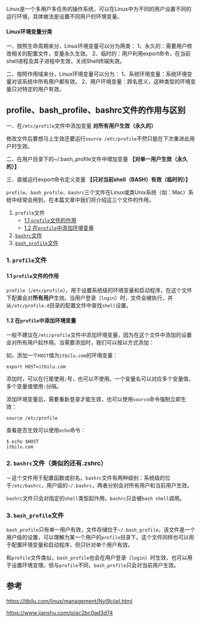 Linux是一个多用户多任务的操作系统，可以在Linux中为不同的用户设置不同的运行环境，具体做法是设置不同用户的环境变量。

#### Linux环境变量分类

一、按照生命周期来分，Linux环境变量可以分为两类：
 1、永久的：需要用户修改相关的配置文件，变量永久生效。
 2、临时的：用户利用export命令，在当前shell进程及其子进程中生效，关闭Shell终端失效。

二、按照作用域来分，Linux环境变量可以分为：
 1、系统环境变量：系统环境变量对该系统中所有用户都有效。
 2、用户环境变量：顾名思义，这种类型的环境变量只对特定的用户有效。

## profile、bash_profile、bashrc文件的作用与区别

一、在`/etc/profile`文件中添加变量 **对所有用户生效（永久的）**

修改文件后要想马上生效还要运行`source /etc/profile`不然只能在下次重进此用户时生效。

二、在用户目录下的~/.bash_profile文件中增加变量 **【对单一用户生效（永久的）】**

三、直接运行export命令定义变量 **【只对当前shell（BASH）有效（临时的）】**

`profile`、`bash_profile`、`bashrc`三个文件在Linux或类Unix系统（如：Mac）系统中经常会用到，在本篇文章中我们将介绍这三个文件的作用。

1. `profile`文件
   - [1.1 `profile`文件的作用](https://itbilu.com/linux/management/NyI9cjipl.html#profile-function)
   - [1.2 在`profile`中添加环境变量](https://itbilu.com/linux/management/NyI9cjipl.html#profile-env)
2. [`bashrc`文件](https://itbilu.com/linux/management/NyI9cjipl.html#bashrc)
3. [`bash_profile`文件](https://itbilu.com/linux/management/NyI9cjipl.html#bash_profile)

### 1. `profile`文件

#### 1.1 `profile`文件的作用

`profile`（`/etc/profile`），用于设置系统级的环境变量和启动程序，在这个文件下配置会对**所有用户**生效。当用户登录（`login`）时，文件会被执行，并从`/etc/profile.d`目录的配置文件中查找`shell`设置。

#### 1.2 在`profile`中添加环境变量

一般不建议在`/etc/profile`文件中添加环境变量，因为在这个文件中添加的设置会对所有用户起作用。当需要添加时，我们可以按以方式添加：

如，添加一个`HOST`值为`itbilu.com`的环境变量：

```
export HOST=itbilu.com
```

添加时，可以在行尾使用`;`号，也可以不使用。一个变量名可以对应多个变量值，多个变量值使用`:`分隔。

添加环境变量后，需要重新登录才能生效，也可以使用`source`命令强制立即生效：

```
source /etc/profile
```

查看是否生效可以使用`echo`命令：

```
$ echo $HOST
itbilu.com
```

### 2. `bashrc`文件（类似的还有.zshrc）

－这个文件用于配置函数或别名。`bashrc`文件有两种级别：系统级的位于`/etc/bashrc`、用户级的`~/.bashrc`，两者分别会对所有用户和当前用户生效。

`bashrc`文件只会对指定的`shell`类型起作用，`bashrc`只会被`bash shell`调用。

### 3. `bash_profile`文件

`bash_profile`只有单一用户有效，文件存储位于`~/.bash_profile`，该文件是一个用户级的设置，可以理解为某一个用户的`profile`目录下。这个文件同样也可以用于配置环境变量和启动程序，但只针对单个用户有效。

和`profile`文件类似，`bash_profile`也会在用户登录（`login`）时生效，也可以用于设置环境变理。但与`profile`不同，`bash_profile`只会对当前用户生效。



## 参考

https://itbilu.com/linux/management/NyI9cjipl.html

https://www.jianshu.com/p/ac2bc0ad3d74